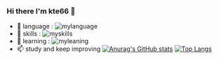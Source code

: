 ### Hi there I'm kte66 👋

- 📖 language :
  ![mylanguage](https://skillicons.dev/icons?i=js,html,css,rust,go,java,md,py&theme=light)
- 🔭 skills :
  ![myskills](https://skillicons.dev/icons?i=django,spring,vue,rabbitmq,postman,git,github,redis,idea,mysql,docker,linux&theme=light)
- 👀 learning :
  ![myleaning](https://skillicons.dev/icons?i=vue,react,go,rust,js&theme=light)
- 📫 study and keep improving
    [![Anurag's GitHub stats](https://github-readme-stats.vercel.app/api?username=kte66&show_icons=true&theme=highcontrast)](https://github.com/kte66)
    [![Top Langs](https://github-readme-stats.vercel.app/api/top-langs/?username=kte66&show_icons=true&theme=highcontrast)](https://github.com/kte66)

<!--
**kte66/kte66** is a ✨ _special_ ✨ repository because its `README.md` (this file) appears on your GitHub profile.

Here are some ideas to get you started:

- 🔭 I’m currently working on ...
- 🌱 I’m currently learning ...
- 👯 I’m looking to collaborate on ...
- 🤔 I’m looking for help with ...
- 💬 Ask me about ...
- 📫 How to reach me: ...
- 😄 Pronouns: ...
- ⚡ Fun fact: ...
-->
